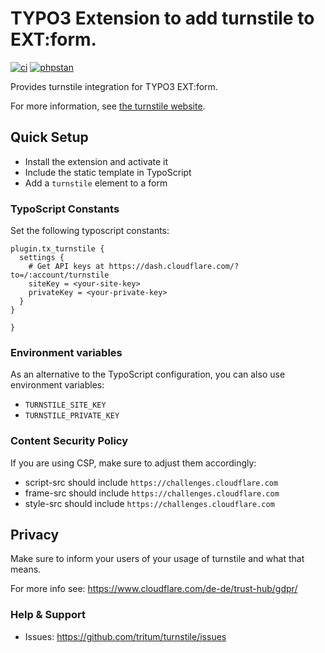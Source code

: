 # TYPO3 Extension to add turnstile to EXT:form.

[![ci](https://github.com/tritum/turnstile/actions/workflows/ci.yml/badge.svg)](https://github.com/tritum/turnstile/actions/workflows/ci.yml)
[![phpstan](https://img.shields.io/badge/PHPStan-lvl%20max-blueviolet)](https://phpstan.org/)

Provides turnstile integration for TYPO3 EXT:form.

For more information, see [the turnstile website](https://www.cloudflare.com/products/turnstile/).

## Quick Setup

- Install the extension and activate it
- Include the static template in TypoScript
- Add a `turnstile` element to a form

### TypoScript Constants

Set the following typoscript constants:

```typo3_typoscript
plugin.tx_turnstile {
  settings {
    # Get API keys at https://dash.cloudflare.com/?to=/:account/turnstile
    siteKey = <your-site-key>
    privateKey = <your-private-key>
  }
}

}
```

### Environment variables

As an alternative to the TypoScript configuration, you can also use environment variables:

* `TURNSTILE_SITE_KEY`
* `TURNSTILE_PRIVATE_KEY`

### Content Security Policy

If you are using CSP, make sure to adjust them accordingly:

* script-src should include `https://challenges.cloudflare.com`
* frame-src should include `https://challenges.cloudflare.com`
* style-src should include `https://challenges.cloudflare.com`

## Privacy

Make sure to inform your users of your usage of turnstile and what that means.

For more info see: https://www.cloudflare.com/de-de/trust-hub/gdpr/

### Help & Support

* Issues: https://github.com/tritum/turnstile/issues